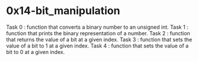 # 0x14-bit_manipulation

Task 0 : function that converts a binary number to an unsigned int.
Task 1 : function that prints the binary representation of a number.
Task 2 : function that returns the value of a bit at a given index.
Task 3 : function that sets the value of a bit to 1 at a given index.
Task 4 : function that sets the value of a bit to 0 at a given index.
